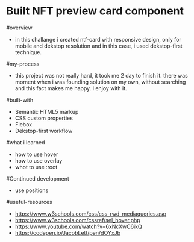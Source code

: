 # Built NFT preview card component 

#overview 
- in this challange i created ntf-card with responsive design, only for mobile and dekstop resolution and in this case, i used dekstop-first technique.

#my-process 
- this project was not really hard, it took me 2 day to finish it. there was moment when i was founding solution on my own, without searching and this fact makes me happy. I enjoy with it. 

#built-with
- Semantic HTML5 markup
- CSS custom properties
- Flebox
- Dekstop-first workflow

#what i learned
- how to use hover 
- how to use overlay 
- whot to use :root 

#Continued development
- use positions 

#useful-resources
- https://www.w3schools.com/css/css_rwd_mediaqueries.asp
- https://www.w3schools.com/cssref/sel_hover.php
- https://www.youtube.com/watch?v=6xNcXwC6ikQ
- https://codepen.io/JacobLett/pen/dOYxJb
